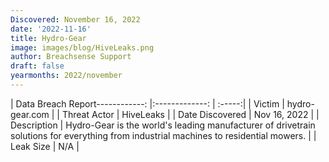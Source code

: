 ```yaml
---
Discovered: November 16, 2022
date: '2022-11-16'
title: Hydro-Gear
image: images/blog/HiveLeaks.png
author: Breachsense Support
draft: false
yearmonths: 2022/november
---
```


| Data Breach Report------------:     |:-------------:    | :-----:|
| Victim      | hydro-gear.com      | 
| Threat Actor      | HiveLeaks      | 
| Date Discovered      | Nov 16, 2022      | 
| Description      | Hydro-Gear is the world's leading manufacturer of drivetrain solutions for everything from industrial machines to residential mowers.      | 
| Leak Size      | N/A      | 

